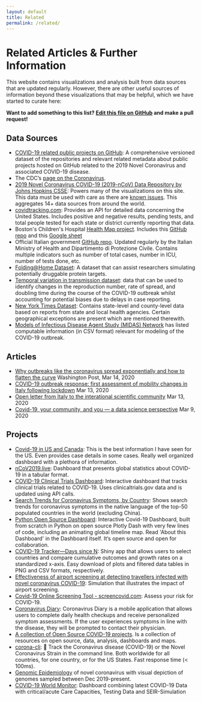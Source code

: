 ```yaml
---
layout: default
title: Related
permalink: /related/
---
```


# Related Articles & Further Information

This website contains visualizations and analysis built from data sources that are updated regularly. However, there are other useful sources of information beyond these visualizations that may be helpful, which we have started to curate here:

**Want to add something to this list? [Edit this file on GitHub](https://github.com/github/covid19-dashboard/blob/master/_pages/related.md) and make a pull request!**


## Data Sources

- [COVID-19 related public projects on GitHub](https://github.com/github/covid-19-repo-data): A comprehensive versioned dataset of the repositories and relevant related metadata about public projects hosted on GitHub related to the 2019 Novel Coronavirus and associated COVID-19 disease.
- The CDC’s [page on the Coronavirus](https://www.cdc.gov/coronavirus/2019-ncov/index.html).
- [2019 Novel Coronavirus COVID-19 (2019-nCoV) Data Repository by Johns Hopkins CSSE](https://github.com/CSSEGISandData/COVID-19): Powers many of the visualizations on this site. This data must be used with care as there are [known issues](https://github.com/CSSEGISandData/COVID-19/issues). This aggregates 14+ data sources from around the world.
- [covidtracking.com](https://covidtracking.com/): Provides an API for detailed data concerning the United States. Includes positive and negative results, pending tests, and total people tested for each state or district currently reporting that data.
- Boston's Children's Hospital [Health Map project](https://healthmap.org/covid-19/).  Includes this [GitHub repo](https://github.com/beoutbreakprepared/nCoV2019) and this [Google sheet](https://docs.google.com/spreadsheets/d/1itaohdPiAeniCXNlntNztZ_oRvjh0HsGuJXUJWET008/edit#gid=0)
- Official Italian government [GitHub repo](https://github.com/pcm-dpc/COVID-19). Updated regularly by the Italian Ministry of Health and Dipartimento di Protezione Civile. Contains multiple indicators such as number of total cases, number in ICU, number of tests done, etc.
- [Folding@Home Dataset](https://github.com/FoldingAtHome/coronavirus):  A dataset that can assist researchers simulating potentially druggable protein targets.
- [Temporal variation in transmission dataset](https://github.com/cmmid/CovidGlobalNow): data that can be used to identify changes in the reproduction number, rate of spread, and doubling time during the course of the COVID-19 outbreak whilst accounting for potential biases due to delays in case reporting.
- [New York Times Dataset](https://github.com/nytimes/covid-19-data): Contains state-level and county-level data based on reports from state and local health agencies. Certain geographical exceptions are present which are mentioned therewith.
- [Models of Infectious Disease Agent Study (MIDAS) Network](https://github.com/midas-network/COVID-19) has listed  computable information (in CSV format) relevant for modeling of the COVID-19 outbreak.

## Articles

- [Why outbreaks like the coronavirus spread exponentially and how to flatten the curve](https://www.washingtonpost.com/graphics/2020/world/corona-simulator/?itid=hp_hp-banner-low_virus-simulator520pm%3Ahomepage%2Fstory-ans) Washington Post, Mar 14, 2020
- [COVID-19 outbreak response: first assessment of mobility changes in Italy following lockdown](https://covid19mm.github.io/in-progress/2020/03/13/first-report-assessment.html) Mar 13, 2020
- [Open letter from Italy to the interational scientific community](https://left.it/2020/03/13/covid_19-open-letter-from-italy-to-the-international-scientific-community/) Mar 13, 2020
- [Covid-19, your community, and you — a data science perspective](https://www.fast.ai/2020/03/09/coronavirus/) Mar 9, 2020

## Projects

- [Covid-19 in US and Canada](https://coronavirus.1point3acres.com/): This is the best information I have seen for the US. Even provides case details in some cases. Really well organized dashboard with a plethora of information.
- [nCoV2019.live](https://ncov2019.live/data): Dashboard that presents global statistics about COVID-19 in a tabular format.
- [COVID-19 Clinical Trials Dashboard](https://kishorevasan.shinyapps.io/coronavirus_clinical_trials/): Interactive dashboard that tracks clinical trials related to COVID-19. Uses clinicaltrials.gov data and is updated using API calls.
- [Search Trends for Coronavirus Symptoms, by Country](https://coronavirustracker.webflow.io/): Shows search trends for coronavirus symptoms in the native language of the top-50 populated countries in the world (excluding China).
- [Python Open Source Dashboard](https://covid19-dash.herokuapp.com): Interactive Covid-19 Dashboard, built from scratch in Python on open source Plotly Dash with very few lines of code, including an animating global timeline map. Read 'About this Dashboard' in the Dashboard itself. It‘s open source and open for collaboration.
- [COVID-19 Tracker—Days since N](https://mentalbreaks.shinyapps.io/covid19/): Shiny app that allows users to select countries and compare cumulative outcomes and growth rates on a standardized x-axis. Easy download of plots and filtered data tables in PNG and CSV formats, respectively.
- [Effectiveness of airport screening at detecting travellers infected with novel coronavirus COVID-19](https://cmmid.github.io/visualisations/traveller-screening): Simulation that illustrates the impact of airport screening.
-  [Covid-19 Online Screening Tool - screencovid.com](https://github.com/tconley/screencovid.com):  Assess your risk for COVID-19.
- [Coronavirus Diary](https://github.com/joshua-s/coronavirus-diary): Coronavirus Diary is a mobile application that allows users to complete daily health checkups and receive personalized symptom assessments. If the user experiences symptoms in line with the disease, they will be prompted to contact their physician.
- [A collection of Open Source COVID-19 projects](http://open-source-covid-19.weileizeng.com/). Is a collection of resources on open source, data, analysis, dashboards and maps.
- [corona-cli](https://github.com/AhmadAwais/corona-cli):  🦠 Track the Coronavirus disease (COVID-19) or the Novel Coronavirus Strain in the command line. Both worldwide for all countries, for one country, or for the US States. Fast response time (< 100ms).
- [Genomic Epidemiology](https://nextstrain.org/ncov) of novel coronavirus with visual depiction of genomes sampled between Dec 2019-present.
- [COVID-19 World Monitor](https://thlaegler.github.io/covid-19-monitor): Dashboard combining latest COVID-19 Data with critical/acute Care Capacities, Testing Data and SEIR-Simulation

